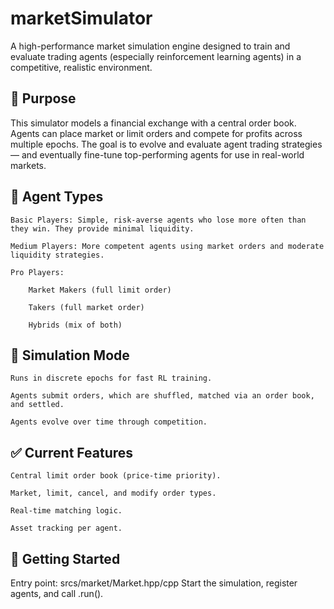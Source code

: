 # marketSimulator

A high-performance market simulation engine designed to train and evaluate trading agents (especially reinforcement learning agents) in a competitive, realistic environment.

## 🧠 Purpose

This simulator models a financial exchange with a central order book. Agents can place market or limit orders and compete for profits across multiple epochs. The goal is to evolve and evaluate agent trading strategies — and eventually fine-tune top-performing agents for use in real-world markets.

## 👤 Agent Types

    Basic Players: Simple, risk-averse agents who lose more often than they win. They provide minimal liquidity.

    Medium Players: More competent agents using market orders and moderate liquidity strategies.

    Pro Players:

        Market Makers (full limit order)

        Takers (full market order)

        Hybrids (mix of both)

## 🔄 Simulation Mode

    Runs in discrete epochs for fast RL training.

    Agents submit orders, which are shuffled, matched via an order book, and settled.

    Agents evolve over time through competition.

## ✅ Current Features

    Central limit order book (price-time priority).

    Market, limit, cancel, and modify order types.

    Real-time matching logic.

    Asset tracking per agent.

## 🚀 Getting Started

Entry point:
srcs/market/Market.hpp/cpp
Start the simulation, register agents, and call .run().
